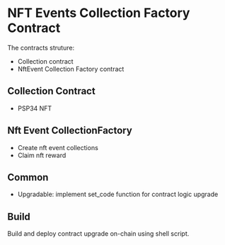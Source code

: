 # NFT Events Collection Factory Contract

The contracts struture: 

- Collection contract
- NftEvent Collection Factory contract


## Collection Contract
- PSP34 NFT 


## Nft Event CollectionFactory
- Create nft event collections 
- Claim nft reward 


## Common
- Upgradable: implement set_code function for contract logic upgrade

## Build

Build and deploy contract upgrade on-chain using shell script.